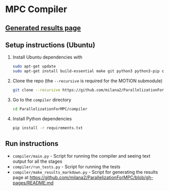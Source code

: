 # MPC Compiler

## [Generated results page](https://github.com/milana2/ParallelizationForMPC/blob/gh-pages/README.md)

## Setup instructions (Ubuntu)

1. Install Ubuntu dependencies with
   ```sh
   sudo apt-get update
   sudo apt-get install build-essential make git python3 python3-pip cmake libssl-dev libboost-program-options-dev graphviz
   ```
2. Clone the repo (the `--recursive` is required for the MOTION submodule)
   ```sh
   git clone --recursive https://github.com/milana2/ParallelizationForMPC.git
   ```
3. Go to the `compiler` directory
   ```sh
   cd ParallelizationForMPC/compiler
   ```
4. Install Python dependencies
   ```sh
   pip install -r requirements.txt
   ```
   
## Run instructions

- `compiler/main.py` - Script for running the compiler and seeing text output for all the stages
- `compiler/run_tests.py` - Script for running the tests
- `compiler/make_results_markdown.py` - Script for generating the results page at https://github.com/milana2/ParallelizationForMPC/blob/gh-pages/README.md
